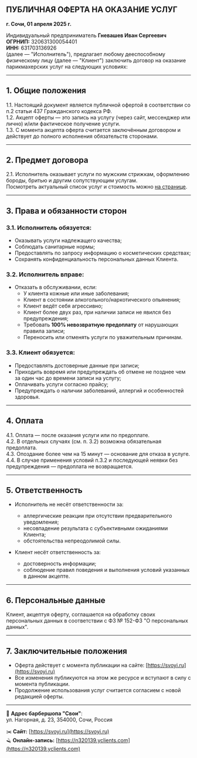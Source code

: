 ## ПУБЛИЧНАЯ ОФЕРТА НА ОКАЗАНИЕ УСЛУГ

**г. Сочи, 01 апреля 2025 г.**

Индивидуальный предприниматель **Гневашев Иван Сергеевич**  
**ОГРНИП:** 320631300054401  
**ИНН:** 631703136926  
(далее — "Исполнитель"), предлагает любому дееспособному физическому лицу (далее — "Клиент") заключить договор на оказание парикмахерских услуг на следующих условиях:

---

## 1. Общие положения

1.1. Настоящий документ является публичной офертой в соответствии со п.2 статьи 437 Гражданского кодекса РФ.  
1.2. Акцепт оферты — это запись на услугу (через сайт, мессенджер или лично) и/или фактическое получение услуги.  
1.3. С момента акцепта оферта считается заключённым договором и действует до полного исполнения обязательств сторонами.

---

## 2. Предмет договора

2.1. Исполнитель оказывает услуги по мужским стрижкам, оформлению бороды, бритью и другим сопутствующим услугам.  
Посмотреть актуальный список услуг и стоимость можно [на странице](https://n320139.yclients.com/company/308233/personal/select-services).


---

## 3. Права и обязанности сторон

### 3.1. Исполнитель обязуется:

- Оказывать услуги надлежащего качества;
- Соблюдать санитарные нормы;
- Предоставлять по запросу информацию о косметических средствах;
- Сохранять конфиденциальность персональных данных Клиента.

### 3.2. Исполнитель вправе:

- Отказать в обслуживании, если:
  - У клиента кожные или иные заболевания;
  - Клиент в состоянии алкогольного/наркотического опьянения;
  - Клиент ведёт себя агрессивно;
  - Клиент более двух раз, при наличии записи не явился без предупреждения;
  - Требовать **100% невозвратную предоплату** от нарушающих правила записи;
  - Переносить или отменять услуги по уважительным причинам.

### 3.3. Клиент обязуется:

- Предоставлять достоверные данные при записи;
- Приходить вовремя или предупреждать об отмене не позднее чем за один час до времени записи на услугу;
- Оплачивать услуги согласно прайсу;
- Предупреждать о наличии заболеваний, аллергий и особенностей здоровья.

---

## 4. Оплата

4.1. Оплата — после оказания услуги или по предоплате.  
4.2. В отдельных случаях (см. п. 3.2) возможна обязательная предоплата.  
4.3. Опоздание более чем на 15 минут — основание для отказа в услуге.  
4.4. В случае применения условий п.3.2 и последующей неявки без предупреждения — предоплата не возвращается.

---

## 5. Ответственность

- Исполнитель не несёт ответственности за:
  - аллергические реакции при отсутствии предварительного уведомления;
  - несовпадение результата с субъективными ожиданиями Клиента;
  - обстоятельства непреодолимой силы.

- Клиент несёт ответственность за:
  - достоверность информации;
  - соблюдение правил поведения и выполнения условий указанных в данном акцепте.

---

## 6. Персональные данные

Клиент, акцептуя оферту, соглашается на обработку своих персональных данных в соответствии с ФЗ № 152-ФЗ "О персональных данных". 

---

## 7. Заключительные положения

- Оферта действует с момента публикации на сайте: [https://svoyi.ru](https://svoyi.ru)  
- Все изменения публикуются на этом же ресурсе и вступают в силу с момента публикации.  
- Продолжение использования услуг считается согласием с новой редакцией оферты.

---

📍 **Адрес барбершопа "Свои"**:  
ул. Нагорная, д. 23, 354000, Сочи, Россия

✂️ **Сайт:** [https://svoyi.ru](https://svoyi.ru)  
🪒 **Онлайн-запись:** [https://n320139.yclients.com](https://n320139.yclients.com)
